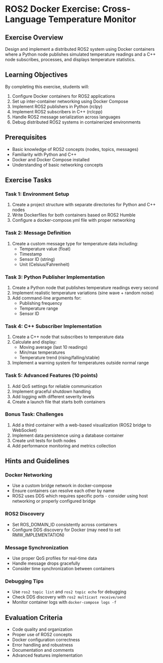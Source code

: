 # ROS2 Docker Exercise: Cross-Language Temperature Monitor

## Exercise Overview
Design and implement a distributed ROS2 system using Docker containers where a Python node publishes simulated temperature readings and a C++ node subscribes, processes, and displays temperature statistics.

## Learning Objectives
By completing this exercise, students will:
1. Configure Docker containers for ROS2 applications
2. Set up inter-container networking using Docker Compose
3. Implement ROS2 publishers in Python (rclpy)
4. Implement ROS2 subscribers in C++ (rclcpp)
5. Handle ROS2 message serialization across languages
6. Debug distributed ROS2 systems in containerized environments

## Prerequisites
- Basic knowledge of ROS2 concepts (nodes, topics, messages)
- Familiarity with Python and C++
- Docker and Docker Compose installed
- Understanding of basic networking concepts

## Exercise Tasks

### Task 1: Environment Setup
1. Create a project structure with separate directories for Python and C++ nodes
2. Write Dockerfiles for both containers based on ROS2 Humble
3. Configure a docker-compose.yml file with proper networking

### Task 2: Message Definition
1. Create a custom message type for temperature data including:
   - Temperature value (float)
   - Timestamp
   - Sensor ID (string)
   - Unit (Celsius/Fahrenheit)

### Task 3: Python Publisher Implementation
1. Create a Python node that publishes temperature readings every second
2. Implement realistic temperature variations (sine wave + random noise)
3. Add command-line arguments for:
   - Publishing frequency
   - Temperature range
   - Sensor ID

### Task 4: C++ Subscriber Implementation
1. Create a C++ node that subscribes to temperature data
2. Calculate and display:
   - Moving average (last 10 readings)
   - Min/max temperatures
   - Temperature trend (rising/falling/stable)
3. Implement a warning system for temperatures outside normal range

### Task 5: Advanced Features (10 points)
1. Add QoS settings for reliable communication
2. Implement graceful shutdown handling
3. Add logging with different severity levels
4. Create a launch file that starts both containers

### Bonus Task: Challenges
1. Add a third container with a web-based visualization (ROS2 bridge to WebSocket)
2. Implement data persistence using a database container
3. Create unit tests for both nodes
4. Add performance monitoring and metrics collection

## Hints and Guidelines

### Docker Networking
- Use a custom bridge network in docker-compose
- Ensure containers can resolve each other by name
- ROS2 uses DDS which requires specific ports - consider using host networking or properly configured bridge

### ROS2 Discovery
- Set ROS_DOMAIN_ID consistently across containers
- Configure DDS discovery for Docker (may need to set RMW_IMPLEMENTATION)

### Message Synchronization
- Use proper QoS profiles for real-time data
- Handle message drops gracefully
- Consider time synchronization between containers

### Debugging Tips
- Use `ros2 topic list` and `ros2 topic echo` for debugging
- Check DDS discovery with `ros2 multicast receive/send`
- Monitor container logs with `docker-compose logs -f`

## Evaluation Criteria
- Code quality and organization
- Proper use of ROS2 concepts
- Docker configuration correctness
- Error handling and robustness
- Documentation and comments
- Advanced features implementation
